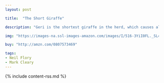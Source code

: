 ```yaml
---
layout: post

title:  "The Short Giraffe"

description: "Geri is the shortest giraffe in the herd, which causes all kinds of problems when Boba the baboon tries to take a photo. Can Geri stretch up tall enough to be in the picture? Or are the other giraffes looking at things from the wrong perspective? A very sweet story for pre-schoolers about difference and acceptance."

img: "https://images-na.ssl-images-amazon.com/images/I/516-3YiI0FL._SL480_.jpg"

buy: "http://amzn.com/0807573469"

tags:
- Neil Flory
- Mark Cleary
---
```


{% include content-rss.md %}
